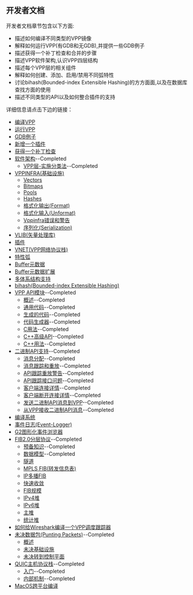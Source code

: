 ## 开发者文档
开发者文档章节包含以下方面:

* 描述如何编译不同类型的VPP镜像
* 解释如何运行VPP(有GDB和无GDB),并提供一些GDB例子
* 描述获得一个补丁检查和合并的步骤
* 描述VPP软件架构,认识VPP四层结构
* 描述每个VPP层的相关组件
* 解释如何创建、添加、启用/禁用不同弧特性
* 讨论bihash(Bounded-index Extensible Hashing)的方方面面,以及在数据库查找方面的使用
* 描述不同类型的API以及如何整合插件的支持

详细信息请点击下边的链接：
* [编译VPP]()
* [运行VPP]()
* [GDB例子]()
* [新增一个插件]()
* [获得一个补丁检查]()
* [软件架构](https://github.com/penybai/vpp-docs/blob/master/Getting-Started/For-Developers/Software-Architecture/Software-Architecture.md)--Completed
  - [VPP层-实施分类法](https://github.com/penybai/vpp-docs/blob/master/Getting-Started/For-Developers/Software-Architecture/Software-Architecture.md#VPP层-实施分类法)--Completed
* [VPPINFRA(基础设施)]()
  - [Vectors]()
  - [Bitmaps]()
  - [Pools]()
  - [Hashes]()
  - [格式化输出(Format)]()
  - [格式化输入(Unformat)]()
  - [Vppinfra错误和警告]()
  - [序列化(Serialization)]()
* [VLIB(矢量处理库)]()
* [插件]()
* [VNET(VPP网络协议栈)]()
* [特性弧]()
* [Buffer元数据]()
* [Buffer元数据扩展]()
* [多体系结构支持]()
* [bihash(Bounded-index Extensible Hashing)]()
* [VPP API模块](https://github.com/penybai/vpp-docs/blob/master/Getting-Started/For-Developers/VPP-API-Module/VPP-API-Module.md)--Completed
  - [概述](https://github.com/penybai/vpp-docs/blob/master/Getting-Started/For-Developers/VPP-API-Module/VPP-API-Module.md#概述)--Completed
  - [通用代码](https://github.com/penybai/vpp-docs/blob/master/Getting-Started/For-Developers/VPP-API-Module/VPP-API-Module.md#通用代码)--Completed
  - [生成的代码](https://github.com/penybai/vpp-docs/blob/master/Getting-Started/For-Developers/VPP-API-Module/VPP-API-Module.md#生成的代码)--Completed
  - [代码生成器](https://github.com/penybai/vpp-docs/blob/master/Getting-Started/For-Developers/VPP-API-Module/VPP-API-Module.md#代码生成器)--Completed
  - [C用法](https://github.com/penybai/vpp-docs/blob/master/Getting-Started/For-Developers/VPP-API-Module/VPP-API-Module.md#C用法)--Completed
  - [C++高级API](https://github.com/penybai/vpp-docs/blob/master/Getting-Started/For-Developers/VPP-API-Module/VPP-API-Module.md#C++高级API)--Completed
  - [C++用法](https://github.com/penybai/vpp-docs/blob/master/Getting-Started/For-Developers/VPP-API-Module/VPP-API-Module.md#C++用法)--Completed
* [二进制API支持](https://github.com/penybai/vpp-docs/blob/master/Getting-Started/For-Developers/Binary-API-Support/Binary-API-Support.md)--Completed
  - [消息分配](https://github.com/penybai/vpp-docs/blob/master/Getting-Started/For-Developers/Binary-API-Support/Binary-API-Support.md#消息分配)--Completed
  - [消息跟踪和重放](https://github.com/penybai/vpp-docs/blob/master/Getting-Started/For-Developers/Binary-API-Support/Binary-API-Support.md#消息跟踪和重放)--Completed
  - [API跟踪重放警告](https://github.com/penybai/vpp-docs/blob/master/Getting-Started/For-Developers/Binary-API-Support/Binary-API-Support.md#API跟踪重放警告)--Completed
  - [API跟踪接口问题](https://github.com/penybai/vpp-docs/blob/master/Getting-Started/For-Developers/Binary-API-Support/Binary-API-Support.md#API跟踪接口问题)--Completed
  - [客户端连接详情](https://github.com/penybai/vpp-docs/blob/master/Getting-Started/For-Developers/Binary-API-Support/Binary-API-Support.md#客户端连接详情)--Completed
  - [客户端断开连接详情](https://github.com/penybai/vpp-docs/blob/master/Getting-Started/For-Developers/Binary-API-Support/Binary-API-Support.md#客户端断开连接详情)--Completed
  - [发送二进制API消息到VPP](https://github.com/penybai/vpp-docs/blob/master/Getting-Started/For-Developers/Binary-API-Support/Binary-API-Support.md#发送二进制API消息到VPP)--Completed
  - [从VPP接收二进制API消息](https://github.com/penybai/vpp-docs/blob/master/Getting-Started/For-Developers/Binary-API-Support/Binary-API-Support.md#从VPP接收二进制API消息)--Completed
* [编译系统]()
* [事件日志(Event-Logger)]()
* [G2图形化事件浏览器]()
* [FIB2.0分层协议](https://github.com/penybai/vpp-docs/blob/master/Getting-Started/For-Developers/FIB-2_0-Hierarchical-Protocol-Independent/FIB-2_0-Hierarchical-Protocol-Independent.md)--Completed
  - [预备知识](https://github.com/penybai/vpp-docs/blob/master/Getting-Started/For-Developers/FIB-2_0-Hierarchical-Protocol-Independent/FIB-2_0-Hierarchical-Protocol-Independent.md#预备知识prerequisites)--Completed
  - [数据模型](https://github.com/penybai/vpp-docs/blob/master/Getting-Started/For-Developers/FIB-2_0-Hierarchical-Protocol-Independent/FIB-2_0-Hierarchical-Protocol-Independent.md#数据模型the-data-model)--Completed
  - [隧道]()
  - [MPLS FIB(转发信息表)]()
  - [IP多播FIB]()
  - [快速收敛]()
  - [FIB规模]()
  - [IPv4堆]()
  - [IPv6堆]()
  - [主堆]()
  - [统计堆]()
* [如何给Wireshark编译一个VPP调度跟踪器]()
* [未决数据包(Punting Packets)](https://github.com/penybai/vpp-docs/blob/master/Getting-Started/For-Developers/Punting-Packets.md)--Completed
   - [概述](https://github.com/penybai/vpp-docs/blob/master/Getting-Started/For-Developers/Punting-Packets.md#概述)
   - [未决基础设施](https://github.com/penybai/vpp-docs/blob/master/Getting-Started/For-Developers/Punting-Packets.md#未决基础设施)
   - [未决转到控制平面](https://github.com/penybai/vpp-docs/blob/master/Getting-Started/For-Developers/Punting-Packets.md#未决转到控制平面)
* [QUIC主机协议栈](https://github.com/penybai/vpp-docs/blob/master/Getting-Started/For-Developers/QUIC-Host-Stack/QUIC-Host-Stack.md)--Completed
  - [入门](https://github.com/penybai/vpp-docs/blob/master/Getting-Started/For-Developers/QUIC-Host-Stack/QUIC-Host-Stack.md#入门)--Completed
  - [内部机制](https://github.com/penybai/vpp-docs/blob/master/Getting-Started/For-Developers/QUIC-Host-Stack/QUIC-Host-Stack.md#内部机制)--Completed
* [MacOS跨平台编译]()